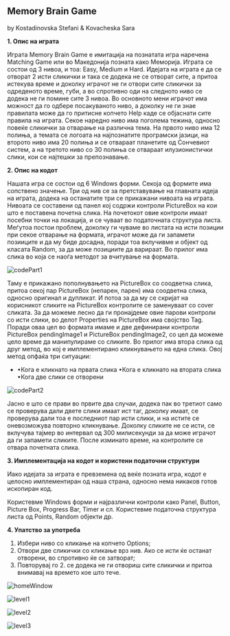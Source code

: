 <h2>Memory Brain Game</h2>
    by Kostadinovska Stefani & Kovacheska Sara


**1. Опис на играта**


Играта Memory Brain Game е имитација на познатата игра наречена Matching Game или во Македонија позната како Меморија. Играта се состои од 3 нивоа, и тоа: Easy, Medium и Hard. Идејата на играта е да се отворат 2 исти сликички и така се додека не се отворат сите, а притоа истекува време и доколку играчот не ги отвори сите сликички за одреденото време, губи, а во спротивно оди на следното ниво се додека не ги помине сите 3 нивоа. Во основното мени играчот има можност да го одбере посакуваното ниво, а доколку не ги знае правилата може да го притисне копчето Help каде се објаснати сите правила на играта. Секое наредно ниво има поголема тежина, односно повеќе сликички за отварање на различна тема. На првото ниво има 12 полиња, а темата се логоата на најпознатите програмски јазици, на второто ниво има 20 полиња и се отвараат планетите од Сончевиот систем, а на третото ниво со 30 полиња се отвараат илузионистички слики, кои се најтешки за препознавање.



**2. Опис на кодот**


Нашата игра се состои од 6 Windows форми. Секоја од формите има сопствено значење. Три од нив се за претставување на главната идеја на играта, додека на останатите три се прикажани нивоата на играта. Нивоата се составени од панел кој содржи контроли PictureBox на кои што е поставена почетна слика. На почетокот овие контроли имаат посебни точки на локација, и се чуваат во податочната структура листа. Меѓутоа постои проблем, доколку ги чуваме во листата на исти позиции при секое отварање на формата, играчот може да ги запамети позииците и да му биде досадна, поради тоа вклучивме и објект од класата Random, за да може позициите да варираат. Во прилог има слика во која се наоѓа методот за вчитување на формата.


![codePart1](https://raw.githubusercontent.com/lastephanieee/MemoryBrainGame/master/MemoryBrainGame/part2.jpg)


Таму е прикажано пополнувањето на PictureBox со соодветна слика, притоа секој пар PictureBox (непарен, парен) има соодветна слика, односно оригинал и дупликат. И потоа за да му се скријат на корисникот сликите на PictureBox контролите се заменуваат со cover сликата. За да можеме лесно да ги пронајдеме овие парови контроли со исти слики, во делот Properties на PictureBox има својство Tag. Поради оваа цел во формата имаме и две дефинирани контроли PictureBox pendingImage1 и PictureBox pendingImage2, со цел да можеме цело време да манипулираме со сликите. Во прилог има втора слика од друг метод, во кој е имплементирано кликнувањето на една слика. Овој метод опфаќа три ситуации:

-
    •Кога е кликнато на првата слика
    •Кога е кликнато на втората слика
    •Кога две слики се отворени
    

![codePart2](https://raw.githubusercontent.com/lastephanieee/MemoryBrainGame/master/MemoryBrainGame/part1.jpg)


Јасно е што се прави во првите два случаи, додека пак во третиот само се проверува дали двете слики имаат ист таг, доколку имаат, се проверува дали тоа е последниот пар исти слики, и на истите се оневозможува повторно кликнување. Доколку сликите не се исти, се вклучува тајмер во интервал од 300 милисекунди за да може играчот да ги запамети сликите. После изминато време, на контролите се отвара почетната слика.



**3. Имплементација на кодот и користени податочни структури**


Иако идејата за играта е превземена од веќе позната игра, кодот е целосно имплементиран од наша страна, односно нема никаков готов ископиран код.

Користевме Windows форми и најразлични контроли како Panel, Button, Picture Box, Progress Bar, Timer и сл. Користевме податочна структура листа од Points, Random објекти др.



**4. Упатство за употреба**


1. Избери ниво со кликање на копчето Options;
2. Отвори две сликички со кликање врз нив. Ако се исти ќе останат отворени, во спротивно ќе се затворат;
3. Повторувај го 2. се додека не ги отвориш сите сликички и притоа внимавај на времето кое што тече. 

![homeWindow](https://raw.githubusercontent.com/lastephanieee/MemoryBrainGame/master/MemoryBrainGame/home.jpg)

![level1](https://raw.githubusercontent.com/lastephanieee/MemoryBrainGame/master/MemoryBrainGame/level1.jpg)

![level2](https://raw.githubusercontent.com/lastephanieee/MemoryBrainGame/master/MemoryBrainGame/level2.jpg)

![level3](https://raw.githubusercontent.com/lastephanieee/MemoryBrainGame/master/MemoryBrainGame/level3.jpg)